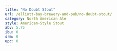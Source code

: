 ```yaml
---
title: "No Doubt Stout"
url: /elliott-bay-brewery-and-pub/no-doubt-stout/
category: North American Ale
style: American-Style Stout
abv: 5.75
ibu: 0
srm: 0
upc: 0
---
```


